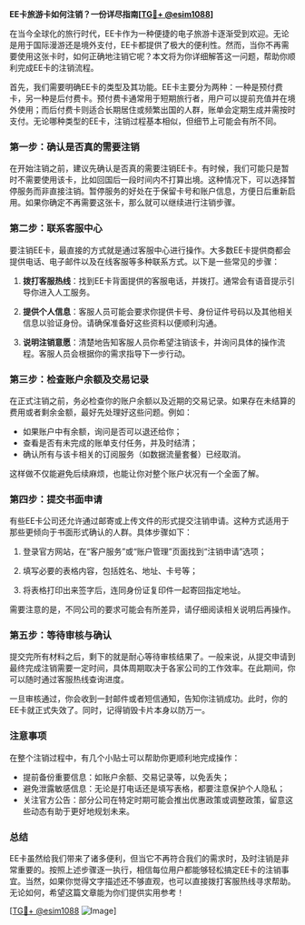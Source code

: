 **EE卡旅游卡如何注销？一份详尽指南[[TG💪+ @esim1088](https://t.me/s/esim1088)]**

在当今全球化的旅行时代，EE卡作为一种便捷的电子旅游卡逐渐受到欢迎。无论是用于国际漫游还是境外支付，EE卡都提供了极大的便利性。然而，当你不再需要使用这张卡时，如何正确地注销它呢？本文将为你详细解答这一问题，帮助你顺利完成EE卡的注销流程。

首先，我们需要明确EE卡的类型及其功能。EE卡主要分为两种：一种是预付费卡，另一种是后付费卡。预付费卡通常用于短期旅行者，用户可以提前充值并在境外使用；而后付费卡则适合长期居住或频繁出国的人群，账单会定期生成并需按时支付。无论哪种类型的EE卡，注销过程基本相似，但细节上可能会有所不同。

### **第一步：确认是否真的需要注销**

在开始注销之前，建议先确认是否真的需要注销EE卡。有时候，我们可能只是暂时不需要使用该卡，比如回国后一段时间内不打算出境。这种情况下，可以选择暂停服务而非直接注销。暂停服务的好处在于保留卡号和账户信息，方便日后重新启用。如果你确定不再需要这张卡，那么就可以继续进行注销步骤。

### **第二步：联系客服中心**

要注销EE卡，最直接的方式就是通过客服中心进行操作。大多数EE卡提供商都会提供电话、电子邮件以及在线客服等多种联系方式。以下是一些常见的步骤：

1. **拨打客服热线**：找到EE卡背面提供的客服电话，并拨打。通常会有语音提示引导你进入人工服务。
   
2. **提供个人信息**：客服人员可能会要求你提供卡号、身份证件号码以及其他相关信息以验证身份。请确保准备好这些资料以便顺利沟通。

3. **说明注销意愿**：清楚地告知客服人员你希望注销该卡，并询问具体的操作流程。客服人员会根据你的需求指导下一步行动。

### **第三步：检查账户余额及交易记录**

在正式注销之前，务必检查你的账户余额以及近期的交易记录。如果存在未结算的费用或者剩余金额，最好先处理好这些问题。例如：

- 如果账户中有余额，询问是否可以退还给你；
- 查看是否有未完成的账单支付任务，并及时结清；
- 确认所有与该卡相关的订阅服务（如数据流量套餐）已经取消。

这样做不仅能避免后续麻烦，也能让你对整个账户状况有一个全面了解。

### **第四步：提交书面申请**

有些EE卡公司还允许通过邮寄或上传文件的形式提交注销申请。这种方式适用于那些更倾向于书面形式确认的人群。具体步骤如下：

1. 登录官方网站，在“客户服务”或“账户管理”页面找到“注销申请”选项；
   
2. 填写必要的表格内容，包括姓名、地址、卡号等；
   
3. 将表格打印出来签字后，连同身份证复印件一起寄回指定地址。

需要注意的是，不同公司的要求可能会有所差异，请仔细阅读相关说明后再操作。

### **第五步：等待审核与确认**

提交完所有材料之后，剩下的就是耐心等待审核结果了。一般来说，从提交申请到最终完成注销需要一定时间，具体周期取决于各家公司的工作效率。在此期间，你可以随时通过客服热线查询进度。

一旦审核通过，你会收到一封邮件或者短信通知，告知你注销成功。此时，你的EE卡就正式失效了。同时，记得销毁卡片本身以防万一。

### **注意事项**

在整个注销过程中，有几个小贴士可以帮助你更顺利地完成操作：

- 提前备份重要信息：如账户余额、交易记录等，以免丢失；
- 避免泄露敏感信息：无论是打电话还是填写表格，都要注意保护个人隐私；
- 关注官方公告：部分公司在特定时期可能会推出优惠政策或调整政策，留意这些动态有助于更好地规划未来。

### **总结**

EE卡虽然给我们带来了诸多便利，但当它不再符合我们的需求时，及时注销是非常重要的。按照上述步骤逐一执行，相信每位用户都能够轻松搞定EE卡的注销事宜。当然，如果你觉得文字描述还不够直观，也可以直接拨打客服热线寻求帮助。无论如何，希望这篇文章能为你们提供实用参考！

[[TG💪+ @esim1088](https://t.me/s/esim1088) ![Image](https://i.postimg.cc/4NQfJmqS/Snipaste-2025-05-13-00-14-12.png)]